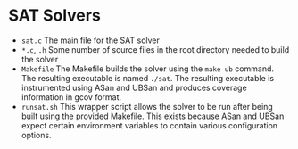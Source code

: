 # SAT Solvers

- `sat.c` The main file for the SAT solver
- `*.c`, `.h` Some number of source files in the root directory needed to build the solver
- `Makefile` The Makefile builds the solver using the `make ub` command. The resulting executable is named `./sat`. The resulting executable is instrumented using ASan and UBSan and produces coverage information in gcov format.
- `runsat.sh` This wrapper script allows the solver to be run after being built using the provided Makefile. This exists because ASan and UBSan expect certain environment variables to contain various configuration options.

